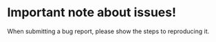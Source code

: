 # Important note about issues!
When submitting a bug report, please show the steps to reproducing it.